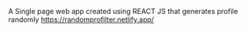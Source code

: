 A Single page web app created using REACT JS that generates profile randomly
https://randomprofilter.netlify.app/

